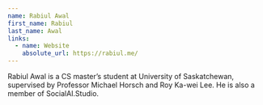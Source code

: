 ```yaml
---
name: Rabiul Awal
first_name: Rabiul
last_name: Awal
links:
  - name: Website
    absolute_url: https://rabiul.me/
---
```


Rabiul Awal is a CS master’s student at University of Saskatchewan, supervised by Professor Michael Horsch and Roy Ka-wei Lee. He is also a member of SocialAI.Studio.